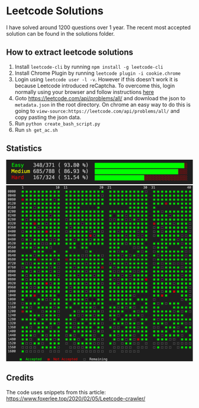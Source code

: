 # Leetcode Solutions

I have solved around 1200 questions over 1 year. The recent most accepted solution can be found in the solutions folder. 

## How to extract leetcode solutions

1. Install `leetcode-cli` by running `npm install -g leetcode-cli`
1. Install Chrome Plugin by running `leetcode plugin -i cookie.chrome`
1. Login using `leetcode user -l -v`. However if this doesn't work it is because Leetcode introduced reCaptcha. To overcome this, login normally using your browser and follow instructions [here](https://github.com/skygragon/leetcode-cli/issues/194#issuecomment-559839631)
1. Goto https://leetcode.com/api/problems/all/ and download the json to `metadata.json` in the root directory. On chrome an easy way to do this is going to `view-source:https://leetcode.com/api/problems/all/` and copy pasting the json data.
1. Run `python create_bash_script.py`
1. Run `sh get_ac.sh`

## Statistics
![Stats of solved problem](images/stat1.png)
![Stats of solved problem graph](images/stat2.png)

## Credits
The code uses snippets from this article: https://www.foxerlee.top/2020/02/05/Leetcode-crawler/

